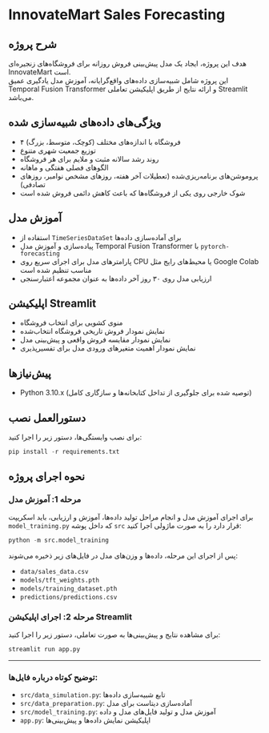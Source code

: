 # InnovateMart Sales Forecasting

## شرح پروژه  
هدف این پروژه، ایجاد یک مدل پیش‌بینی فروش روزانه برای فروشگاه‌های زنجیره‌ای InnovateMart است.  
این پروژه شامل شبیه‌سازی داده‌های واقع‌گرایانه، آموزش مدل یادگیری عمیق Temporal Fusion Transformer و ارائه نتایج از طریق اپلیکیشن تعاملی Streamlit می‌باشد.

## ویژگی‌های داده‌های شبیه‌سازی شده  
- ۴ فروشگاه با اندازه‌های مختلف (کوچک، متوسط، بزرگ)  
- توزیع جمعیت شهری متنوع  
- روند رشد سالانه مثبت و ملایم برای هر فروشگاه  
- الگوهای فصلی هفتگی و ماهانه  
- پروموشن‌های برنامه‌ریزی‌شده (تعطیلات آخر هفته، روزهای مشخص نوامبر، روزهای تصادفی)  
- شوک خارجی روی یکی از فروشگاه‌ها که باعث کاهش دائمی فروش شده است

## آموزش مدل  
- استفاده از `TimeSeriesDataSet` برای آماده‌سازی داده‌ها  
- پیاده‌سازی و آموزش مدل Temporal Fusion Transformer با `pytorch-forecasting`  
- پارامترهای مدل برای اجرای سریع روی CPU یا محیط‌های رایج مثل Google Colab مناسب تنظیم شده است  
- ارزیابی مدل روی ۳۰ روز آخر داده‌ها به عنوان مجموعه اعتبارسنجی

## اپلیکیشن Streamlit  
- منوی کشویی برای انتخاب فروشگاه  
- نمایش نمودار فروش تاریخی فروشگاه انتخاب‌شده  
- نمایش نمودار مقایسه فروش واقعی و پیش‌بینی مدل  
- نمایش نمودار اهمیت متغیرهای ورودی مدل برای تفسیرپذیری

## پیش‌نیاز‌ها  
- Python 3.10.x (توصیه شده برای جلوگیری از تداخل کتابخانه‌ها و سازگاری کامل) 
 
## دستورالعمل نصب  
برای نصب وابستگی‌ها، دستور زیر را اجرا کنید:

```python
pip install -r requirements.txt
```

## نحوه اجرای پروژه

### مرحله 1: آموزش مدل
برای اجرای آموزش مدل و انجام مراحل تولید داده‌ها، آموزش و ارزیابی، باید اسکریپت `model_training.py` که داخل پوشه `src` قرار دارد را به صورت ماژولی اجرا کنید:

```python
python -m src.model_training
```

پس از اجرای این مرحله، داده‌ها و وزن‌های مدل در فایل‌های زیر ذخیره می‌شوند:  
- `data/sales_data.csv`  
- `models/tft_weights.pth`  
- `models/training_dataset.pth`
- `predictions/predictions.csv`


### مرحله 2: اجرای اپلیکیشن Streamlit  
برای مشاهده نتایج و پیش‌بینی‌ها به صورت تعاملی، دستور زیر را اجرا کنید:

```python
streamlit run app.py
```
---

### توضیح کوتاه درباره فایل‌ها:

- `src/data_simulation.py`: تابع شبیه‌سازی داده‌ها  
- `src/data_preparation.py`: آماده‌سازی دیتاست برای مدل  
- `src/model_training.py`: آموزش مدل و تولید فایل‌های مدل و داده  
- `app.py`: اپلیکیشن نمایش داده‌ها و پیش‌بینی‌ها



  

